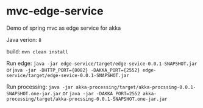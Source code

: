 # mvc-edge-service
Demo of spring mvc as edge service for akka 

Java verion: `8`

build: `mvn clean install`

Run edge: `java -jar edge-service/target/edge-sevice-0.0.1-SNAPSHOT.jar` or j`ava -jar -DHTTP_PORT={8082} -DAKKA_PORT={2552} edge-service/target/edge-sevice-0.0.1-SNAPSHOT.jar`

Run processing: `java -jar akka-processing/target/akka-procssing-0.0.1-SNAPSHOT.one-jar.jar` or `java -jar -DAKKA_PORT=2552 akka-processing/target/akka-procssing-0.0.1-SNAPSHOT.one-jar.jar` 
